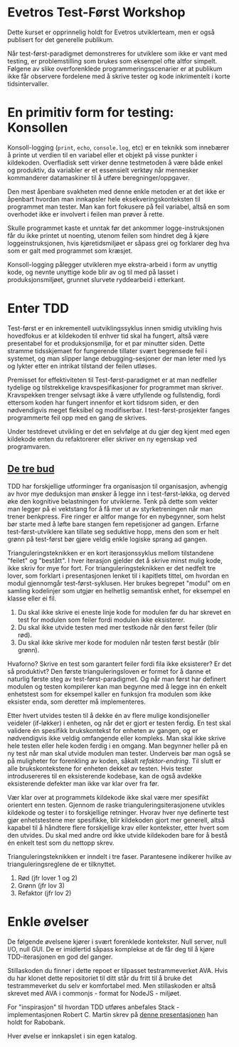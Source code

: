 Evetros Test-Først Workshop
===

Dette kurset er opprinnelig holdt for Evetros utviklerteam, men er også publisert for det generelle publikum. 

Når test-først-paradigmet demonstreres for utviklere som ikke er vant med testing, er problemstilling som brukes som eksempel ofte altfor simpelt. Følgene av slike overforenklede programmeringsscenarier er at publikum ikke får observere fordelene med å skrive tester og kode inkrimentelt i korte tidsintervaller.

# En primitiv form for testing: Konsollen

Konsoll-logging (`print`, `echo`, `console.log`, etc) er en teknikk som innebærer å printe ut verdien til en variabel eller et objekt på visse punkter i kildekoden. Overfladisk sett virker denne testmetoden å være både enkel og produktiv, da variabler er et essensielt verktøy når mennesker kommanderer datamaskiner til å utføre beregninger/oppgaver.

Den mest åpenbare svakheten med denne enkle metoden er at det ikke er åpenbart hvordan man innkapsler hele eksekveringskonteksten til programmet man tester. Man kan fort fokusere på feil variabel, altså en som overhodet ikke er involvert i feilen man prøver å rette.

Skulle programmet kaste et unntak før det ankommer logge-instruksjonen får du ikke printet ut noenting, utenom feilen som hindret deg å kjøre loggeinstruksjonen, hvis kjøretidsmiljøet er såpass grei og forklarer deg hva som er galt med programmet som kræsjet.

Konsoll-logging pålegger utvikleren mye ekstra-arbeid i form av unyttig kode, og nevnte unyttige kode blir av og til med på lasset i produksjonsmiljøet, grunnet slurvete ryddearbeid i etterkant.

# Enter TDD

Test-først er en inkrementell uutviklingssyklus innen smidig utvikling hvis hovedfokus er at kildekoden til enhver tid skal ha fungert, altså være presentabel for et produksjonsmiljø, for et par minutter siden. Dette stramme tidsskjemaet for fungerende tillater svært begrensede feil i systemet, og man slipper lange debugging-sesjoner der man leter med lys og lykter etter en intrikat tilstand der feilen utløses.

Premisset for effektiviteten til Test-først-paradigmet er at man nedfeller tydelige og tilstrekkelige kravspesifikasjoner for programmet man skriver. Kravspekken trenger selvsagt ikke å være utfyllende og fullstendig, fordi ettersom koden har fungert innenfor et kort tidsrom siden, er den nødvendigvis meget fleksibel og modifiserbar. I test-først-prosjekter fanges programmerte feil opp med en gang de skrives.

Under testdrevet utvikling er det en selvfølge at du gjør deg kjent med egen kildekode enten du refaktorerer eller skriver en ny egenskap ved programvaren.

## [De tre bud](https://youtu.be/58jGpV2Cg50?t=1431)

TDD har forskjellige utforminger fra organisasjon til organisasjon, avhengig av hvor mye deduksjon man ønsker å legge inn i test-først-løkka, og derved øke den kognitive belastningen for utviklerne. Tenk på dette som vekter man legger på ei vektstang for å få mer ut av styrketreningen når man trener benkpress. Fire ringer er altfor mange for en nybegynner, som helst bør starte med å løfte bare stangen fem repetisjoner ad gangen. Erfarne test-først-utviklere kan tillate seg seduktive hopp, mens den som er helt grønn på test-først bør gjøre veldig enkle logiske sprang ad gangen.

Trianguleringsteknikken er en kort iterasjonssyklus mellom tilstandene "feilet" og "bestått". I hver iterasjon gjelder det å skrive minst mulig kode, ikke skriv for mye for fort. For trianguleringsteknikken er det nedfelt tre lover, som forklart i presentasjonen lenket til i kapitlets tittel, om hvordan en modul gjennomgår test-først-syklusen. Her brukes begrepet "modul" om en samling kodelinjer som utgjør en helhetlig semantisk enhet, for eksempel en klasse eller ei fil.

1) Du skal ikke skrive ei eneste linje kode for modulen før du har skrevet en test for modulen som feiler fordi modulen ikke eksisterer.
2) Du skal ikke utvide testen med mer testkode når den først feiler (blir rød).
3) Du skal ikke skrive mer kode for modulen når testen først består (blir grønn).

Hvaforno? Skrive en test som garantert feiler fordi fila ikke eksisterer? Er det så produktivt? Den første trianguleringsloven er formet for å danne et naturlig første steg av test-først-paradigmet. Og når man først har definert modulen og testen kompilerer kan man begynne med å legge inn én enkelt enhetstest som for eksempel kaller en funksjon fra modulen som ikke eksister enda, som deretter må implementeres.

Etter hvert utvides testen til å dekke én av flere mulige kondisjoneller veideler (if-løkker) i enheten, og når det er gjort er testen ferdig. En test skal validere én spesifikk brukskontekst for enheten av gangen, og er nødvendigvis ikke veldig omfangende eller kompleks. Man skal ikke skrive hele testen eller hele koden ferdig i en omgang. Man begynner heller på en ny test når man skal utvide modulen man tester. Underveis bør man også se på muligheter for forenkling av koden, såkalt *refaktor-endring*. Til slutt er alle brukskontekstene for enheten dekket av testen. Hvis tester introdusereres til en eksisterende kodebase, kan de også avdekke eksisterende defekter man ikke var klar over fra før.

Vær klar over at programmets kildekode ikke skal være mer spesifikt orientert enn testen. Gjennom de raske trianguleringsiterasjonene utvikles kildekode og tester i to forskjellige retninger. Hvorav hver nye definerte test gjør enhetstestene mer spesifikke, blir kildekoden gjort mer generell, altså kapabel til å håndtere flere forskjellige krav eller kontekster, etter hvert som den utvides. Du skal med andre ord ikke utvide kildekoden bare for å bestå én enkelt test som du nettopp skrev.

Trianguleringsteknikken er inndelt i tre faser. Parantesene indikerer hvilke av trianguleringsreglene de er tilknyttet.

1) Rød (jfr lover 1 og 2)
2) Grønn (jfr lov 3)
3) Refaktor (jfr lov 2)

# Enkle øvelser

De følgende øvelsene kjører i svært forenklede kontekster. Null server, null I/O, null GUI. De er imidlertid såpass komplekse at de får deg til å kjøre TDD-iterasjonen en god del ganger.

Stillaskoden du finner i dette repoet er tilpasset testrammeverket AVA. Hvis du har klonet dette repositoriet til ditt står du fritt til å bruke det testrammeverket du selv er komfortabel med. Men stillaskoden er altså skrevet med AVA i commonjs - format for NodeJS - miljøet.

For "inspirasjon" til hvordan TDD utføres anbefales Stack - implementasjonen Robert C. Martin skrev på [denne presentasjonen](https://youtu.be/58jGpV2Cg50?t=2629) han holdt for Rabobank.

Hver øvelse er innkapslet i sin egen katalog.

